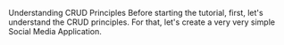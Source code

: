 Understanding CRUD Principles
Before starting the tutorial, first, let's understand the CRUD principles. For that, let's create a very very simple Social Media Application.
